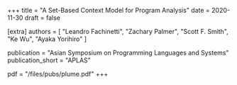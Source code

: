 +++
title = "A Set-Based Context Model for Program Analysis"
date = 2020-11-30
draft = false

[extra]
authors = [
  "Leandro Fachinetti",
  "Zachary Palmer",
  "Scott F. Smith",
  "Ke Wu",
  "Ayaka Yorihiro"
]

publication = "Asian Symposium on Programming Languages and Systems"
publication_short = "APLAS"

pdf = "/files/pubs/plume.pdf"
+++
